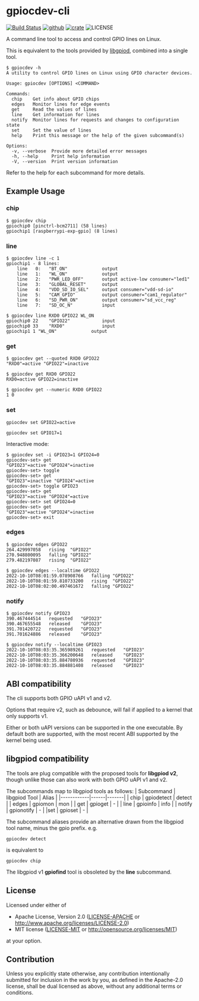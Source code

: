 <!--
SPDX-FileCopyrightText: 2022 Kent Gibson <warthog618@gmail.com>

SPDX-License-Identifier: CC0-1.0
-->
# gpiocdev-cli

[![Build Status](https://img.shields.io/github/actions/workflow/status/warthog618/gpiocdev-rs/rust.yml?logo=github&branch=master)](https://github.com/warthog618/gpiocdev-rs/actions/workflows/rust.yml)
[![github](https://img.shields.io/badge/github-warthog618/gpiocdev--rs-8da0cb.svg?logo=github)](https://github.com/warthog618/gpiocdev-rs)
[![crate](https://img.shields.io/crates/v/gpiocdev-cli.svg?color=fc8d62&logo=rust)](https://crates.io/crates/gpiocdev-cli)
![LICENSE](https://img.shields.io/crates/l/gpiocdev-cli.svg)

A command line tool to access and control GPIO lines on Linux.

This is equivalent to the tools provided by [libgpiod](https://git.kernel.org/pub/scm/libs/libgpiod/libgpiod.git/), combined into a single tool.

```text
$ gpiocdev -h
A utility to control GPIO lines on Linux using GPIO character devices.

Usage: gpiocdev [OPTIONS] <COMMAND>

Commands:
  chip    Get info about GPIO chips
  edges   Monitor lines for edge events
  get     Read the values of lines
  line    Get information for lines
  notify  Monitor lines for requests and changes to configuration state
  set     Set the value of lines
  help    Print this message or the help of the given subcommand(s)

Options:
  -v, --verbose  Provide more detailed error messages
  -h, --help     Print help information
  -V, --version  Print version information
```

Refer to the help for each subcommand for more details.

## Example Usage

### chip

```shell
$ gpiocdev chip
gpiochip0 [pinctrl-bcm2711] (58 lines)
gpiochip1 [raspberrypi-exp-gpio] (8 lines)
```

### line

```shell
$ gpiocdev line -c 1
gpiochip1 - 8 lines:
	line   0:	"BT_ON"         	output
	line   1:	"WL_ON"         	output
	line   2:	"PWR_LED_OFF"   	output active-low consumer="led1"
	line   3:	"GLOBAL_RESET"  	output
	line   4:	"VDD_SD_IO_SEL" 	output consumer="vdd-sd-io"
	line   5:	"CAM_GPIO"      	output consumer="cam1_regulator"
	line   6:	"SD_PWR_ON"     	output consumer="sd_vcc_reg"
	line   7:	"SD_OC_N"       	input

$ gpiocdev line RXD0 GPIO22 WL_ON
gpiochip0 22	"GPIO22"        	input
gpiochip0 33	"RXD0"          	input
gpiochip1 1	"WL_ON"         	output
```

### get

```shell
$ gpiocdev get --quoted RXD0 GPIO22
"RXD0"=active "GPIO22"=inactive

$ gpiocdev get RXD0 GPIO22
RXD0=active GPIO22=inactive

$ gpiocdev get --numeric RXD0 GPIO22
1 0
```

### set

```shell
gpiocdev set GPIO22=active

gpiocdev set GPIO17=1
```

Interactive mode:

```shell
$ gpiocdev set -i GPIO23=1 GPIO24=0
gpiocdev-set> get
"GPIO23"=active "GPIO24"=inactive
gpiocdev-set> toggle 
gpiocdev-set> get
"GPIO23"=inactive "GPIO24"=active
gpiocdev-set> toggle GPIO23
gpiocdev-set> get
"GPIO23"=active "GPIO24"=active
gpiocdev-set> set GPIO24=0
gpiocdev-set> get
"GPIO23"=active "GPIO24"=inactive
gpiocdev-set> exit
```

### edges

```shell
$ gpiocdev edges GPIO22
264.429997058	rising	"GPIO22"
270.948800095	falling	"GPIO22"
279.482197087	rising	"GPIO22"

$ gpiocdev edges --localtime GPIO22
2022-10-10T08:01:59.078908766	falling	"GPIO22"
2022-10-10T08:01:59.810733200	rising	"GPIO22"
2022-10-10T08:02:00.497461672	falling	"GPIO22"
```

### notify

```shell
$ gpiocdev notify GPIO23
390.467444514	requested	"GPIO23"
390.467655548	released	"GPIO23"
391.701420722	requested	"GPIO23"
391.701624886	released	"GPIO23"

$ gpiocdev notify --localtime GPIO23
2022-10-10T08:03:35.365989261	requested	"GPIO23"
2022-10-10T08:03:35.366200648	released	"GPIO23"
2022-10-10T08:03:35.884780936	requested	"GPIO23"
2022-10-10T08:03:35.884881408	released	"GPIO23"
```

## ABI compatibility

The cli supports both GPIO uAPI v1 and v2.

Options that require v2, such as debounce, will fail if applied to a kernel
that only supports v1.

Either or both uAPI versions can be supported in the one executable.
By default both are supported, with the most recent ABI supported by the
kernel being used.

## libgpiod compatibility

The tools are plug compatible with the proposed tools for **libgpiod v2**, though
unlike those can also work with both GPIO uAPI v1 and v2.

The subcommands map to libgpiod tools as follows:
| Subcommand | libgpiod Tool | Alias |
|------------|------|-------|
| chip | gpiodetect | detect |
| edges | gpiomon | mon |
| get | gpioget | - |
| line | gpioinfo | info |
| notify | gpionotify | - |
|set | gpioset | - |

The subcommand aliases provide an alternative drawn from the libgpiod tool
name, minus the gpio prefix. e.g.

```shell
gpiocdev detect
```

is equivalent to

```shell
gpiocdev chip
```

The libgpiod v1 **gpiofind** tool is obsoleted by the **line** subcommand.

## License

Licensed under either of

- Apache License, Version 2.0 ([LICENSE-APACHE](https://github.com/warthog618/gpiocdev-rs/blob/master/LICENSES/Apache-2.0.txt) or
  <http://www.apache.org/licenses/LICENSE-2.0>)
- MIT license ([LICENSE-MIT](https://github.com/warthog618/gpiocdev-rs/blob/master/LICENSES/MIT.txt) or <http://opensource.org/licenses/MIT>)

at your option.

## Contribution

Unless you explicitly state otherwise, any contribution intentionally submitted
for inclusion in the work by you, as defined in the Apache-2.0 license, shall be
dual licensed as above, without any additional terms or conditions.

